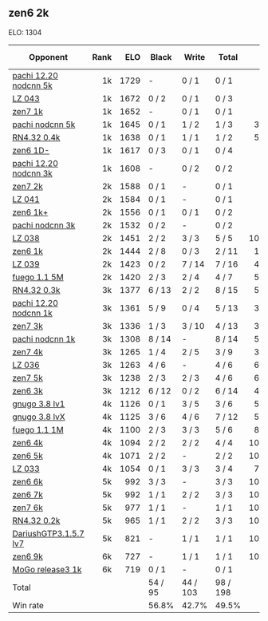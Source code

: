 ## zen6 2k ##

ELO: 1304

Opponent | Rank | ELO | Black | Write | Total | Win rate
---------|-----:|----:|-------|-------|-------|-------:
[pachi 12.20 nodcnn 5k](pachi%2012.20%20nodcnn%205k.md) | 1k | 1729 | - | 0 / 1 | 0 / 1 | 0.0%
[LZ 043](LZ%20043.md) | 1k | 1672 | 0 / 2 | 0 / 1 | 0 / 3 | 0.0%
[zen7 1k](zen7%201k.md) | 1k | 1652 | - | 0 / 1 | 0 / 1 | 0.0%
[pachi nodcnn 5k](pachi%20nodcnn%205k.md) | 1k | 1645 | 0 / 1 | 1 / 2 | 1 / 3 | 33.3%
[RN4.32 0.4k](RN4.32%200.4k.md) | 1k | 1638 | 0 / 1 | 1 / 1 | 1 / 2 | 50.0%
[zen6 1D-](zen6%201D-.md) | 1k | 1617 | 0 / 3 | 0 / 1 | 0 / 4 | 0.0%
[pachi 12.20 nodcnn 3k](pachi%2012.20%20nodcnn%203k.md) | 1k | 1608 | - | 0 / 2 | 0 / 2 | 0.0%
[zen7 2k](zen7%202k.md) | 2k | 1588 | 0 / 1 | - | 0 / 1 | 0.0%
[LZ 041](LZ%20041.md) | 2k | 1584 | 0 / 1 | - | 0 / 1 | 0.0%
[zen6 1k+](zen6%201k+.md) | 2k | 1556 | 0 / 1 | 0 / 1 | 0 / 2 | 0.0%
[pachi nodcnn 3k](pachi%20nodcnn%203k.md) | 2k | 1532 | 0 / 2 | - | 0 / 2 | 0.0%
[LZ 038](LZ%20038.md) | 2k | 1451 | 2 / 2 | 3 / 3 | 5 / 5 | 100.0%
[zen6 1k](zen6%201k.md) | 2k | 1444 | 2 / 8 | 0 / 3 | 2 / 11 | 18.2%
[LZ 039](LZ%20039.md) | 2k | 1423 | 0 / 2 | 7 / 14 | 7 / 16 | 43.8%
[fuego 1.1 5M](fuego%201.1%205M.md) | 2k | 1420 | 2 / 3 | 2 / 4 | 4 / 7 | 57.1%
[RN4.32 0.3k](RN4.32%200.3k.md) | 3k | 1377 | 6 / 13 | 2 / 2 | 8 / 15 | 53.3%
[pachi 12.20 nodcnn 1k](pachi%2012.20%20nodcnn%201k.md) | 3k | 1361 | 5 / 9 | 0 / 4 | 5 / 13 | 38.5%
[zen7 3k](zen7%203k.md) | 3k | 1336 | 1 / 3 | 3 / 10 | 4 / 13 | 30.8%
[pachi nodcnn 1k](pachi%20nodcnn%201k.md) | 3k | 1308 | 8 / 14 | - | 8 / 14 | 57.1%
[zen7 4k](zen7%204k.md) | 3k | 1265 | 1 / 4 | 2 / 5 | 3 / 9 | 33.3%
[LZ 036](LZ%20036.md) | 3k | 1263 | 4 / 6 | - | 4 / 6 | 66.7%
[zen7 5k](zen7%205k.md) | 3k | 1238 | 2 / 3 | 2 / 3 | 4 / 6 | 66.7%
[zen6 3k](zen6%203k.md) | 3k | 1212 | 6 / 12 | 0 / 2 | 6 / 14 | 42.9%
[gnugo 3.8 lv1](gnugo%203.8%20lv1.md) | 4k | 1126 | 0 / 1 | 3 / 5 | 3 / 6 | 50.0%
[gnugo 3.8 lvX](gnugo%203.8%20lvX.md) | 4k | 1125 | 3 / 6 | 4 / 6 | 7 / 12 | 58.3%
[fuego 1.1 1M](fuego%201.1%201M.md) | 4k | 1100 | 2 / 3 | 3 / 3 | 5 / 6 | 83.3%
[zen6 4k](zen6%204k.md) | 4k | 1094 | 2 / 2 | 2 / 2 | 4 / 4 | 100.0%
[zen6 5k](zen6%205k.md) | 4k | 1071 | 2 / 2 | - | 2 / 2 | 100.0%
[LZ 033](LZ%20033.md) | 4k | 1054 | 0 / 1 | 3 / 3 | 3 / 4 | 75.0%
[zen6 6k](zen6%206k.md) | 5k | 992 | 3 / 3 | - | 3 / 3 | 100.0%
[zen6 7k](zen6%207k.md) | 5k | 992 | 1 / 1 | 2 / 2 | 3 / 3 | 100.0%
[zen7 6k](zen7%206k.md) | 5k | 977 | 1 / 1 | - | 1 / 1 | 100.0%
[RN4.32 0.2k](RN4.32%200.2k.md) | 5k | 965 | 1 / 1 | 2 / 2 | 3 / 3 | 100.0%
[DariushGTP3.1.5.7 lv7](DariushGTP3.1.5.7%20lv7.md) | 5k | 821 | - | 1 / 1 | 1 / 1 | 100.0%
[zen6 9k](zen6%209k.md) | 6k | 727 | - | 1 / 1 | 1 / 1 | 100.0%
[MoGo release3 1k](MoGo%20release3%201k.md) | 6k | 719 | 0 / 1 | - | 0 / 1 | 0.0%
Total | | | 54 / 95 | 44 / 103 | 98 / 198 | 
Win rate| | | 56.8% | 42.7% | 49.5% | 
